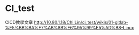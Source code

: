 # CI_test

CICD教學文章
http://10.80.1.18/Chi.Lin/ci_test/wikis/01-gitlab-%E5%BB%BA%E7%AB%8B%E6%95%99%E5%AD%B8-Linux
